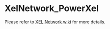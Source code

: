 # XelNetwork_PowerXel
Please refer to [XEL Network wiki](http://xelnetwork.robotis.com) for more details.
